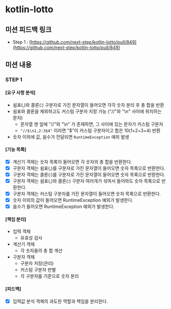 # kotlin-lotto

## 미션 피드백 링크

- Step 1 : [https://github.com/next-step/kotlin-lotto/pull/849](https://github.com/next-step/kotlin-lotto/pull/849)

## 미션 내용

### STEP 1

#### [요구 사항 분석]

- 쉼표(,)와 콜론(:) 구분자로 가진 문자열이 들어오면 각각 숫자 분리 후 총 합을 반환
- 쉼표와 콜론을 제외하고도 커스텀 구분자 지정 가능 ("//"와 "\n" 사이에 위치하는 문자)
  - 문자열 맨 앞에 "//"와 "\n" 가 존재하면, 그 사이에 있는 문자가 커스텀 구분자
  - `"//$\n1,2:3$4"` 이라면 "$"이 커스텀 구분자이고 합은 10(1+2+3+4) 반환
- 숫자 이외에 값, 음수가 전달되면 `RuntimeException` 예외 발생

#### [기능 목록]

- [x] 계산기 객체는 숫자 목록이 들어오면 각 숫자의 총 합을 반환한다.
- [x] 구분자 객체는 쉼표(,)를 구분자로 가진 문자열이 들어오면 숫자 목록으로 반환한다.
- [x] 구분자 객체는 콜론(:)를 구분자로 가진 문자열이 들어오면 숫자 목록으로 반환한다.
- [x] 구분자 객체는 쉼표(,)와 콜론(:) 구분자 여러개가 섞여서 들어와도 숫자 목록으로 반환한다.
- [x] 구분자 객체는 커스텀 구분자를 가진 문자열이 들어오면 숫자 목록으로 반환한다.
- [x] 숫자 이외의 값이 들어오면 RuntimeException 예외가 발생한다.
- [x] 음수가 들어오면 RuntimeException 예외가 발생한다.

#### [책임 분리]

- 입력 객체
  - 유효성 검사
- 계산기 객체
  - 각 숫자들의 총 합 계산
- 구분자 객체
  - 구분자 저장(관리)
  - 커스텀 구분자 판별
  - 각 구분자를 기준으로 숫자 분리

#### [피드백]

- [x] 입력값 분석 객체의 과도한 역할과 책임을 분리한다.
